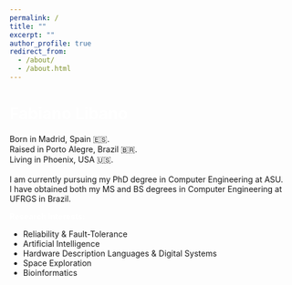 ```yaml
---
permalink: /
title: ""
excerpt: ""
author_profile: true
redirect_from: 
  - /about/
  - /about.html
---
```


<span style="color:white">Fabiano Libano</span>
======
Born in Madrid, Spain 🇪🇸.<br />
Raised in Porto Alegre, Brazil 🇧🇷.<br />
Living in Phoenix, USA 🇺🇸.<br />
 <br />
I am currently pursuing my PhD degree in Computer Engineering at ASU.<br />
I have obtained both my MS and BS degrees in Computer Engineering at UFRGS in Brazil.

<span style="color:white">**Research Interests:**</span>
* Reliability & Fault-Tolerance
* Artificial Intelligence
* Hardware Description Languages & Digital Systems
* Space Exploration
* Bioinformatics
